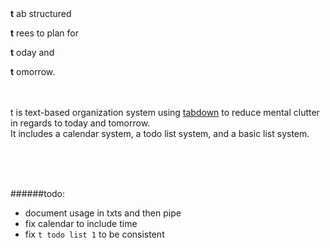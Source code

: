 
<br>
<br>

<b>t</b> ab structured

<b>t</b> rees to plan for 

<b>t</b> oday and 

<b>t</b> omorrow.
<br>
<br>
<br>

t is text-based organization system using [tabdown](https://github.com/freshdried/tabdown.git) to reduce mental clutter in regards to today and tomorrow.<br>It includes a calendar system, a todo list system, and a basic list system.

<br>
<br>
<br>

######todo:
- document usage in txts and then pipe
- fix calendar to include time
- fix `t todo list 1` to be consistent
